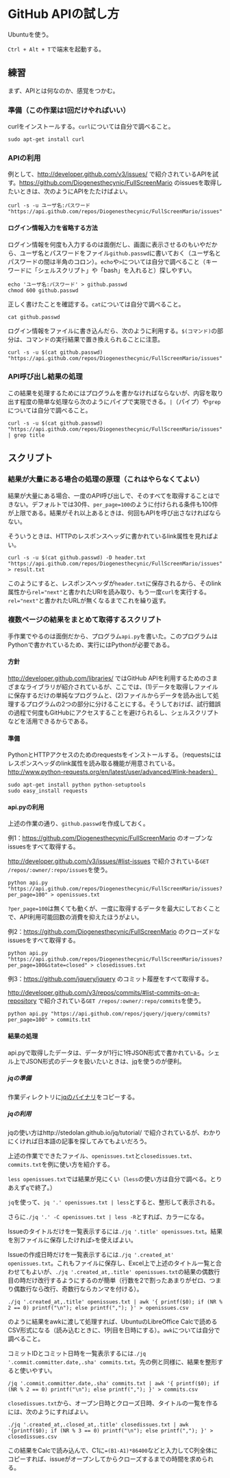# GitHub APIの試し方

Ubuntuを使う。

`Ctrl + Alt + T`で端末を起動する。

## 練習

まず、APIとは何なのか、感覚をつかむ。

### 準備（この作業は1回だけやればいい）

curlをインストールする。`curl`については自分で調べること。

```
sudo apt-get install curl
```

### APIの利用

例として、http://developer.github.com/v3/issues/ で紹介されているAPIを試す。https://github.com/Diogenesthecynic/FullScreenMario のissuesを取得したいときは、次のようにAPIをたたけばよい。

```
curl -s -u ユーザ名:パスワード "https://api.github.com/repos/Diogenesthecynic/FullScreenMario/issues"
```

#### ログイン情報入力を省略する方法

ログイン情報を何度も入力するのは面倒だし、画面に表示させるのもいやだから、ユーザ名とパスワードをファイル`github.passwd`に書いておく（ユーザ名とパスワードの間は半角のコロン）。`echo`や`>`については自分で調べること（キーワードに「シェルスクリプト」や「bash」を入れると）探しやすい。

```
echo 'ユーザ名:パスワード' > github.passwd
chmod 600 github.passwd
```

正しく書けたことを確認する。`cat`については自分で調べること。

```
cat github.passwd
```

ログイン情報をファイルに書き込んだら、次のように利用する。`$(コマンド)`の部分は、コマンドの実行結果で置き換えられることに注意。

```
curl -s -u $(cat github.passwd) "https://api.github.com/repos/Diogenesthecynic/FullScreenMario/issues"
```

### API呼び出し結果の処理

この結果を処理するためにはプログラムを書かなければならないが、内容を取り出す程度の簡単な処理なら次のようにパイプで実現できる。`|`（パイプ）や`grep`については自分で調べること。

```
curl -s -u $(cat github.passwd) "https://api.github.com/repos/Diogenesthecynic/FullScreenMario/issues" | grep title
```

## スクリプト

### 結果が大量にある場合の処理の原理（これはやらなくてよい）

結果が大量にある場合、一度のAPI呼び出しで、そのすべてを取得することはできない。デフォルトでは30件、`per_page=100`のように付けられる条件も100件が上限である。結果がそれ以上あるときは、何回もAPIを呼び出さなければならない。

そういうときは、HTTPのレスポンスヘッダに書かれているlink属性を見ればよい。

```
curl -s -u $(cat github.passwd) -D header.txt "https://api.github.com/repos/Diogenesthecynic/FullScreenMario/issues" > result.txt
```

このようにすると、レスポンスヘッダが`header.txt`に保存されるから、そのlink属性から`rel="next"`と書かれたURIを読み取り、もう一度`curl`を実行する。`rel="next"`と書かれたURLが無くなるまでこれを繰り返す。

### 複数ページの結果をまとめて取得するスクリプト

手作業でやるのは面倒だから、プログラム`api.py`を書いた。このプログラムはPythonで書かれているため、実行にはPythonが必要である。

#### 方針

http://developer.github.com/libraries/ ではGitHub APIを利用するためのさまざまなライブラリが紹介されているが、ここでは、(1)データを取得しファイルに保存するだけの単純なプログラムと、(2)ファイルからデータを読み出して処理するプログラムの2つの部分に分けることにする。そうしておけば、試行錯誤の過程で何度もGitHubにアクセスすることを避けられるし、シェルスクリプトなどを活用できるからである。

#### 準備

PythonとHTTPアクセスのためのrequestsをインストールする。（requestsにはレスポンスヘッダのlink属性を読み取る機能が用意されている。http://www.python-requests.org/en/latest/user/advanced/#link-headers）

```
sudo apt-get install python python-setuptools
sudo easy_install requests
```

#### api.pyの利用

上述の作業の通り、`github.passwd`を作成しておく。

例1：https://github.com/Diogenesthecynic/FullScreenMario のオープンなissuesをすべて取得する。

http://developer.github.com/v3/issues/#list-issues で紹介されている`GET /repos/:owner/:repo/issues`を使う。

```
python api.py "https://api.github.com/repos/Diogenesthecynic/FullScreenMario/issues?per_page=100" > openissues.txt
```

`?per_page=100`は無くても動くが、一度に取得するデータを最大にしておくことで、API利用可能回数の消費を抑えたほうがよい。

例2：https://github.com/Diogenesthecynic/FullScreenMario のクローズドなissuesをすべて取得する。

```
python api.py "https://api.github.com/repos/Diogenesthecynic/FullScreenMario/issues?per_page=100&state=closed" > closedissues.txt
```

例3：https://github.com/jquery/jquery のコミット履歴をすべて取得する。

http://developer.github.com/v3/repos/commits/#list-commits-on-a-repository で紹介されている`GET /repos/:owner/:repo/commits`を使う。

```
python api.py "https://api.github.com/repos/jquery/jquery/commits?per_page=100" > commits.txt
```

#### 結果の処理

api.pyで取得したデータは、データが1行に1件JSON形式で書かれている。シェル上でJSON形式のデータを扱いたいときは、[jq](http://stedolan.github.io/jq/tutorial/)を使うのが便利。

##### jqの準備

作業ディレクトリに[jqのバイナリ](http://stedolan.github.io/jq/download/linux32/jq)をコピーする。

##### jqの利用

jqの使い方はhttp://stedolan.github.io/jq/tutorial/ で紹介されているが、わかりにくければ日本語の記事を探してみてもよいだろう。

上述の作業でできたファイル、`openissues.txt`と`closedissues.txt`、`commits.txt`を例に使い方を紹介する。

`less openissues.txt`では結果が見にくい（`less`の使い方は自分で調べる。とりあえず`q`で終了。）

`jq`を使って、`jq '.' openissues.txt | less`とすると、整形して表示される。

さらに`./jq '.' -C openissues.txt | less -R`とすれば、カラーになる。

Issueのタイトルだけを一覧表示するには`./jq '.title' openissues.txt`。結果を別ファイルに保存したければ`>`を使えばよい。

Issueの作成日時だけを一覧表示するには`./jq '.created_at' openissues.txt`。これもファイルに保存し、Excel上で上述のタイトル一覧と合わせてもよいが、`./jq '.created_at,.title' openissues.txt`の結果の偶数行目の時だけ改行するようにするのが簡単（行数を2で割ったあまりがゼロ、つまり偶数行なら改行、奇数行ならカンマを付ける）。

```
./jq '.created_at,.title' openissues.txt | awk '{ printf($0); if (NR % 2 == 0) printf("\n"); else printf(","); }' > openissues.csv
```

のように結果をawkに渡して処理すれば、UbuntuのLibreOffice Calcで読めるCSV形式になる（読み込むときに、1列目を日時にする）。`awk`については自分で調べること。

コミットIDとコミット日時を一覧表示するには`./jq '.commit.committer.date,.sha' commits.txt`。先の例と同様に、結果を整形すると使いやすい。

```.
/jq '.commit.committer.date,.sha' commits.txt | awk '{ printf($0); if (NR % 2 == 0) printf("\n"); else printf(","); }' > commits.csv
```

`closedissues.txt`から、オープン日時とクローズ日時、タイトルの一覧を作るには、次のようにすればよい。

```
./jq '.created_at,.closed_at,.title' closedissues.txt | awk '{printf($0); if (NR % 3 == 0) printf("\n"); else printf(","); }' > closedissues.csv
```

この結果をCalcで読み込んで、C1に`=(B1-A1)*86400`などと入力してC列全体にコピーすれば、issueがオープンしてからクローズするまでの時間を求められる。